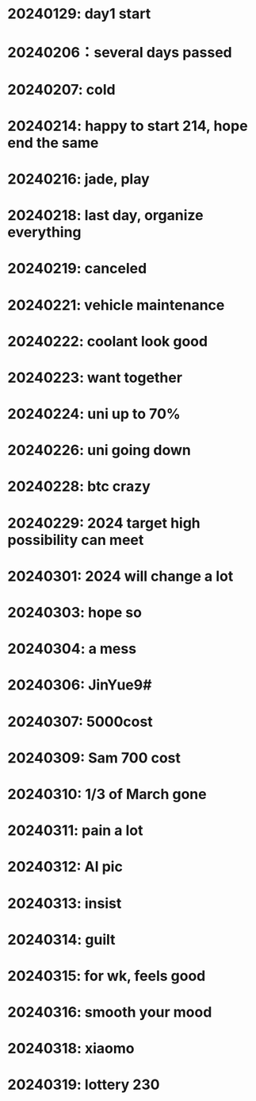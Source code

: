 # 20240129: day1 start
# 20240206：several days passed
# 20240207: cold
# 20240214: happy to start 214, hope end the same
# 20240216: jade, play
# 20240218: last day, organize everything
# 20240219: canceled
# 20240221: vehicle maintenance
# 20240222: coolant look good
# 20240223: want together
# 20240224: uni up to 70%
# 20240226: uni going down
# 20240228: btc crazy
# 20240229: 2024 target high possibility can meet
# 20240301: 2024 will change a lot
# 20240303: hope so
# 20240304: a mess
# 20240306: JinYue9#
# 20240307: 5000cost
# 20240309: Sam 700 cost
# 20240310: 1/3 of March gone
# 20240311: pain a lot
# 20240312: AI pic
# 20240313: insist
# 20240314: guilt
# 20240315: for wk, feels good
# 20240316: smooth your mood
# 20240318: xiaomo
# 20240319: lottery 230
